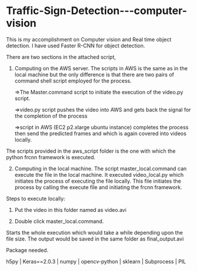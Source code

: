 # Traffic-Sign-Detection---computer-vision
This is my accomplishment on Computer vision and Real time object detection. I have used Faster R-CNN for object detection. 

There are two sections in the attached script,

1) Computing on the AWS server.
	The scripts in AWS is the same as in the local machine but the only difference is that there are two pairs of command shell script employed for the process.

	=>The Master.command script to initiate the execution of the video.py script. 
	
	=>video.py script pushes the video into AWS and gets back the signal for the completion of the process
	
	=>script in AWS (EC2 p2.xlarge ubuntu instance) completes the process then send the predicted frames and which is again covered into videos locally.

The scripts provided in the aws_script folder is the one with which the python frcnn framework is executed. 

2) Computing in the local machine.
	The script master_local.command can execute the file in the local machine. It executed video_local.py which initiates the process of executing the file locally. This file initiates the process by calling the execute file and initiating the frcnn framework. 

Steps to execute locally:

1) Put the video in this folder named as video.avi 

2) Double click master_local.command. 

Starts the whole execution which would take a while depending upon the file size. The output would be saved in the same folder as final_output.avi


Package needed.

h5py
 | Keras==2.0.3
 | numpy
 | opencv-python
 | sklearn
 | Subprocess
 | PIL
